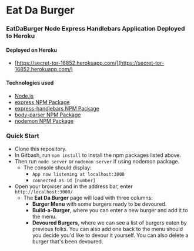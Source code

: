 # Eat Da Burger
### EatDaBurger Node Express Handlebars Application Deployed to Heroku

#### Deployed on Heroku
- [https://secret-tor-16852.herokuapp.com/](https://secret-tor-16852.herokuapp.com/)

#### Technologies used
- [Node.js](https://nodejs.org/en/)
- [express NPM Package](https://www.npmjs.com/package/express)
- [express-handlebars NPM Package](https://www.npmjs.com/package/express-handlebars)
- [body-parser NPM Package](https://www.npmjs.com/package/body-parser)
- [nodemon NPM Package](https://www.npmjs.com/package/nodemon)

### Quick Start

- Clone this repository.
- In Gitbash, run `npm install` to install the npm packages listed above.
- Then run `node server` or `nodemon server` if using nodemon package.
     - The console should display: 
         - `App now listening at localhost:3000`
         - `connected as id [number]`
- Open your browser and in the address bar, enter `http://localhost:3000/`
     - The **Eat Da Burger** page will load with three columns:
          - **Burger Menu** with some burgers ready to be devoured.
          - **Build-a-Burger**, where you can enter a new burger and add it to the menu.
          - **Devoured Burgers**, where we can see a list of burgers eaten by previous folks.  You can also add one back to the menu should you decide you'd like to devour it yourself.  You can also delete a burger that's been devoured.
